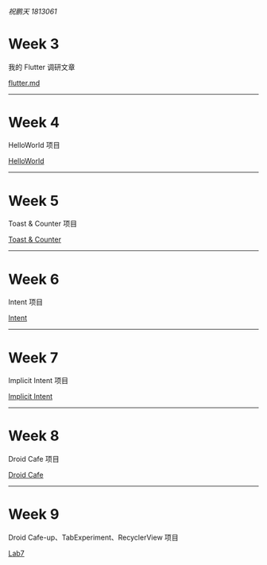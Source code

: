 ###### 祝鹏天 1813061

# Week 3

我的 Flutter 调研文章

[flutter.md](Lab1/flutter.md)

----

# Week 4

HelloWorld 项目

[HelloWorld](Lab2/README.md)

------

# Week 5

Toast & Counter 项目

[Toast & Counter](Lab3/README.md)

------

# Week 6

Intent 项目

[Intent](Lab4)

------

# Week 7

Implicit Intent 项目

[Implicit Intent](Lab5)

------

# Week 8

Droid Cafe 项目

[Droid Cafe](lab6)

-----

# Week 9

Droid Cafe-up、TabExperiment、RecyclerView 项目

[Lab7](Lab7)